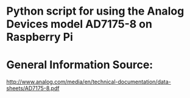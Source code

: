 # Python script for using the Analog Devices model AD7175-8 on Raspberry Pi
# General Information Source:
http://www.analog.com/media/en/technical-documentation/data-sheets/AD7175-8.pdf
